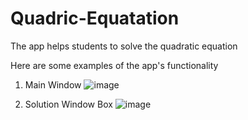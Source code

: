 # Quadric-Equatation
The app helps students to solve the quadratic equation

Here are some examples of the app's functionality

1. Main Window
![image](https://github.com/yaroslavyatsyk/Quadric-Equatation/assets/31794068/cfa7f835-b398-4951-831a-820c080f49ac)

2. Solution Window Box
![image](https://github.com/yaroslavyatsyk/Quadric-Equatation/assets/31794068/16e556cc-ab05-4601-8f32-0ff89c0abbce)
